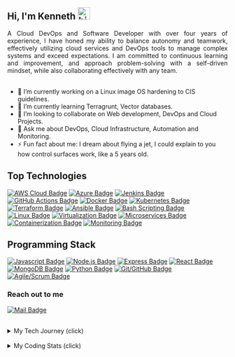 ## Hi, I'm Kenneth <img src="https://user-images.githubusercontent.com/1303154/88677602-1635ba80-d120-11ea-84d8-d263ba5fc3c0.gif" width="28px" height="28px" alt="hi">

<div style="text-align: justify">
A Cloud DevOps and Software Developer with over four years of experience, I have honed my ability to balance autonomy and teamwork, effectively utilizing cloud services and DevOps tools to manage complex systems and exceed expectations. I am committed to continuous learning and improvement, and approach problem-solving with a self-driven mindset, while also collaborating effectively with any team.
</div>

<br />

- 🔭 I’m currently working on a Linux image OS hardening to CIS guidelines.
- 🌱 I’m currently learning Terragrunt, Vector databases.
- 👯 I’m looking to collaborate on Web development, DevOps and Cloud Projects.
- 💬 Ask me about DevOps, Cloud Infrastructure, Automation and Monitoring.
- ⚡ Fun fact about me: I dream about flying a jet, I could explain to you how control surfaces work, like a 5 years old.

## Top Technologies

[![AWS Cloud Badge](https://img.shields.io/badge/-Amazon%20Web%20Services-232F3E?style=for-the-badge&labelColor=black&logo=amazon-aws&logoColor=FF9900)](#) 
[![Azure Badge](https://img.shields.io/badge/-Microsoft%20Azure-0089D6?style=for-the-badge&labelColor=black&logo=microsoft-azure&logoColor=white)](#) 
[![Jenkins Badge](https://img.shields.io/badge/-Jenkins-D24939?style=for-the-badge&labelColor=black&logo=jenkins&logoColor=white)](#) 
[![GitHub Actions Badge](https://img.shields.io/badge/-GitHub%20Actions-2088FF?style=for-the-badge&labelColor=black&logo=github-actions&logoColor=white)](#) 
[![Docker Badge](https://img.shields.io/badge/-Docker-2496ED?style=for-the-badge&labelColor=black&logo=docker&logoColor=white)](#) 
[![Kubernetes Badge](https://img.shields.io/badge/-Kubernetes-326CE5?style=for-the-badge&labelColor=black&logo=kubernetes&logoColor=white)](#) 
[![Terraform Badge](https://img.shields.io/badge/-Terraform-623CE4?style=for-the-badge&labelColor=black&logo=terraform&logoColor=white)](#) 
[![Ansible Badge](https://img.shields.io/badge/-Ansible-EE0000?style=for-the-badge&labelColor=black&logo=ansible&logoColor=white)](#)
[![Bash Scripting Badge](https://img.shields.io/badge/-Bash%20Scripting-4EAA25?style=for-the-badge&labelColor=black&logo=gnu-bash&logoColor=white)](#)
[![Linux Badge](https://img.shields.io/badge/-Linux-FCC624?style=for-the-badge&labelColor=black&logo=linux&logoColor=white)](#)
[![Virtualization Badge](https://img.shields.io/badge/-Virtualization-183A61?style=for-the-badge&labelColor=black&logo=virtualbox&logoColor=white)](#)
[![Microservices Badge](https://img.shields.io/badge/-Microservices-2ECC71?style=for-the-badge&labelColor=black)](#)
[![Containerization Badge](https://img.shields.io/badge/-Containerization-3498DB?style=for-the-badge&labelColor=black)](#)
[![Monitoring Badge](https://img.shields.io/badge/-Monitoring-4D4D4D?style=for-the-badge&labelColor=black&logo=grafana&logoColor=white)](#)


## Programming Stack

[![Javascript Badge](https://img.shields.io/badge/-Javascript-F0DB4F?style=for-the-badge&labelColor=black&logo=javascript&logoColor=F0DB4F)](#) 
[![Node.js Badge](https://img.shields.io/badge/-Node.js-339933?style=for-the-badge&labelColor=black&logo=node.js&logoColor=white)](#)
[![Express Badge](https://img.shields.io/badge/-Express-000000?style=for-the-badge&labelColor=white&logo=express&logoColor=white)](#)
[![React Badge](https://img.shields.io/badge/-React-61DAFB?style=for-the-badge&labelColor=black&logo=react&logoColor=61DAFB)](#)
[![MongoDB Badge](https://img.shields.io/badge/-MongoDB-47A248?style=for-the-badge&labelColor=black&logo=mongodb&logoColor=47A248)](#)
[![Python Badge](https://img.shields.io/badge/-Python-3776AB?style=for-the-badge&labelColor=black&logo=python&logoColor=white)](#)
[![Git/GitHub Badge](https://img.shields.io/badge/-Git/GitHub-F05032?style=for-the-badge&labelColor=black&logo=git&logoColor=white)](#)
[![Agile/Scrum Badge](https://img.shields.io/badge/-Agile/Scrum-0093D0?style=for-the-badge&labelColor=black&logo=agile&logoColor=white)](#)


### Reach out to me
 [![Mail Badge](https://img.shields.io/badge/-kenneth.ugo15@gmail.com-c0392b?style=flat&labelColor=c0392b&logo=gmail&logoColor=white)](mailto:kenneth.ugo15@gmail.com)

<br />

<details>
<summary>
My Tech Journey (click)
</summary>
<br />
<div style="text-align: justify">
After 4 years of experience working on engineering projects, I made a career transition to DevOps and cloud computing in 2020, giving me the opportunity to finally explore my deeply-rooted interest in technology that had remained latent until then. I am super passionate about troubleshooting and problem-solving, and have a lifelong learning attitude as a personal culture. 
</div>
<br />
<div style="text-align: justify">
Over the last 3 years, I have progressively built my skills and experience in DevOps, cloud services and Agile software development. My toolbox includes: AWS and Azure cloud services, CI/CD (Jenkins, GitHub actions, Gitlabs), Infrastructure as code (Terraform), microservices and containerization (Docker), container orchestration (kubernetes), scripting (bash, python), configuration management (Ansible), observability and monitoring (Prometheus, Grafana, ELK), software development (JavaScript, Node.js, express, MongoDB), networking and security.
</div>
<br />
<div style="text-align: justify">
In addition, I have a proven record of team collaboration and effective communication, a very solid experience using Linux and windows servers, git version control, as well as in-depth understanding of virtualization, load balancing, certificates, and routing. My best asset yet is my ability to learn fast, aptitude for continuously improvement and staying up to date with new technologies and industry best practices.
</div>
</details>

<br />

<details>
<summary>
My Coding Stats (click)
</summary>
<br />
<p align="center">
    <img src="https://wakatime.com/share/@e00ffb18-339e-46cf-bc5c-f7a3b03ed8e7/6c0909c4-2b85-460c-8f23-c3928565d1a5.svg" height="400"/>
</p>
<!--START_SECTION:waka-->
<!--END_SECTION:waka-->
